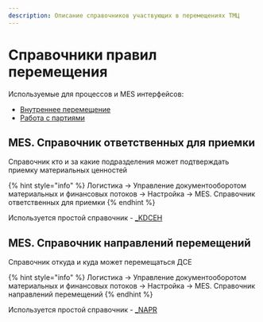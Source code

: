 ```yaml
---
description: Описание справочников участвующих в перемещениях ТМЦ
---
```


# Справочники правил перемещения

Используемые для процессов и MES интерфейсов:

* [Внутреннее перемещение](../peremesheniya-tovarov-1/vnutrennee-peremeshenie/)
* [Работа с партиями](../../web-prilozheniya/prilozhenie-mes/uchet-v-prilozhenii-mes/razdelenie-partii/peredacha-partii.md)

## MES. Справочник ответственных для приемки

Справочник кто и за какие подразделения может подтверждать приемку материальных ценностей

{% hint style="info" %}
Логистика → Управление документооборотом материальных и финансовых потоков → Настройка → MES. Справочник ответственных для приемки
{% endhint %}

Используется простой справочник - [\_KDCEH](../../upravlenie-mdm/prostye-spravochniki/)

## MES. Справочник направлений перемещений

Справочник откуда и куда может перемещаться ДСЕ

{% hint style="info" %}
Логистика → Управление документооборотом материальных и финансовых потоков → Настройка → MES. Справочник направлений перемещений
{% endhint %}

Используется простой справочник - [\_NAPR](../../upravlenie-mdm/prostye-spravochniki/#spravochniki)
